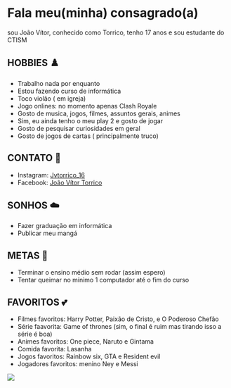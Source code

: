 # Fala meu(minha) consagrado(a)
sou João Vítor, conhecido como Torrico, tenho 17 anos  e sou estudante do CTISM

## __HOBBIES__ ♟️
- Trabalho nada por enquanto
- Estou fazendo curso de informática 
- Toco violão ( em igreja) 
- Jogo onlines: no momento apenas Clash Royale  
- Gosto de musica, jogos, filmes, assuntos gerais, animes  
- Sim, eu ainda tenho o meu play 2 e gosto de jogar   
- Gosto de pesquisar curiosidades em geral 
- Gosto de jogos de cartas ( principalmente truco) 

## __CONTATO__ 📱
- Instagram: [Jvtorrico_16](https://www.instagram.com/joaovitortorrico/)
- Facebook:  [João Vítor Torrico](https://www.facebook.com/joaovitor.torrico.94)

## __SONHOS__ ☁️
- Fazer graduação em informática
- Publicar meu mangá 

## __METAS__ 🥇
- Terminar o ensino médio sem rodar (assim espero)
- Tentar queimar no mínimo 1 computador até o fim do curso

## __FAVORITOS__ 💕 
- Filmes favoritos: Harry Potter, Paixão de Cristo, e O Poderoso Chefão
- Série faavorita: Game of thrones (sim, o final é ruim mas tirando isso a série é boa)
- Animes favoritos: One piece, Naruto e Gintama
- Comida favorita: Lasanha
- Jogos favoritos: Rainbow six, GTA e Resident evil
- Jogadores favoritos: menino Ney e Messi



![](https://thumbs.gfycat.com/AngryFineHornedviper-size_restricted.gif)









